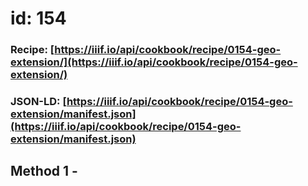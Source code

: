 # id: 154
### Recipe: [https://iiif.io/api/cookbook/recipe/0154-geo-extension/](https://iiif.io/api/cookbook/recipe/0154-geo-extension/)
### JSON-LD: [https://iiif.io/api/cookbook/recipe/0154-geo-extension/manifest.json](https://iiif.io/api/cookbook/recipe/0154-geo-extension/manifest.json)

## Method 1 - 
